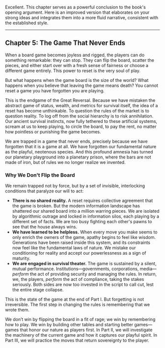Excellent. This chapter serves as a powerful conclusion to the book's opening argument. Here is an improved version that elaborates on your strong ideas and integrates them into a more fluid narrative, consistent with the established style.

***

## Chapter 5: The Game That Never Ends

When a board game becomes joyless and rigged, the players can do something remarkable: they can stop. They can flip the board, scatter the pieces, and either start over with a fresh sense of fairness or choose a different game entirely. This power to reset is the very soul of play.

But what happens when the game board is the size of the world? What happens when you believe that leaving the game means death? You cannot reset a game you have forgotten you are playing.

This is the endgame of the Great Reversal. Because we have mistaken the abstract game of status, wealth, and metrics for survival itself, the idea of a reset has become unthinkable. To question the rules of the market is to question reality. To log off from the social hierarchy is to risk annihilation. Our ancient survival instincts, now fully tethered to these artificial systems, scream at us to keep playing, to circle the board, to pay the rent, no matter how pointless or punishing the game becomes. 

We are trapped in a game that never ends, precisely because we have forgotten that it is a game at all. We have forgotten our fundamental nature as the playful, neotenous species. And this profound amnesia has turned our planetary playground into a planetary prison, where the bars are not made of iron, but of rules we no longer realize we invented.

### Why We Don't Flip the Board

We remain trapped not by force, but by a set of invisible, interlocking conditions that paralyze our will to act:

* **There is no shared reality.** A reset requires collective agreement that the game is broken. But the modern information landscape has shattered our shared board into a million warring pieces. We are isolated by algorithmic outrage and locked in information silos, each playing by a different set of facts. We are too busy fighting each other's pawns to see that the house always wins.
* **We have learned to be helpless.** When every move you make seems to only enrich the owners of the game, apathy begins to feel like wisdom. Generations have been raised inside this system, and its constraints now feel like the fundamental laws of nature. We mistake our conditioning for reality and accept our powerlessness as a sign of maturity.
* **We are engaged in survival theater.** The game is sustained by a silent, mutual performance. Institutions—governments, corporations, media—*perform* the act of providing security and managing the rules. In return, we, the players, *perform* the act of compliance, taking the stakes seriously. Both sides are now too invested in the script to call cut, lest the entire stage collapse.

This is the state of the game at the end of Part I. But forgetting is not irreversible. The first step in changing the rules is remembering that we wrote them.

We don’t win by flipping the board in a fit of rage; we win by remembering how to play. We win by building other tables and starting better games—games that honor our nature as players first. In Part II, we will investigate the machinery of the current game and how it captures our playful spirit. In Part III, we will practice the moves that return sovereignty to the player.